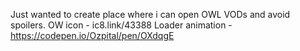 Just wanted to create place where i can open OWL VODs and avoid spoilers.
OW icon - ic8.link/43388
Loader animation - https://codepen.io/Ozpital/pen/OXdqgE